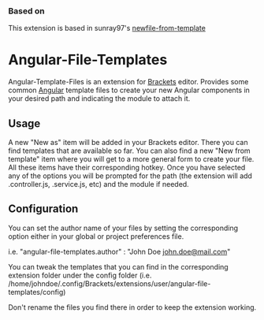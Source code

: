 ### Based on

This extension is based in sunray97's [newfile-from-template](https://github.com/sunray97/newfile-from-template)

# Angular-File-Templates

Angular-Template-Files is an extension for [Brackets](http://brackets.io/) editor. Provides some common [Angular](http://www.angular.io/) template files to create your new Angular components in your desired path and indicating the module to attach it.

## Usage

A new "New as" item will be added in your Brackets editor. There you can find templates that are available so far. You can also find a new "New from template" item where you will get to a more general form to create your file. All these items have their corresponding hotkey. Once you have selected any of the options you will be prompted for the path (the extension will add .controller.js, .service.js, etc) and the module if needed.

## Configuration

You can set the author name of your files by setting the corresponding option either in your global or project preferences file.

i.e. "angular-file-templates.author" : "John Doe <john.doe@mail.com>"

You can tweak the templates that you can find in the corresponding extension folder under the config folder (i.e. /home/johndoe/.config/Brackets/extensions/user/angular-file-templates/config)

Don't rename the files you find there in order to keep the extension working.
